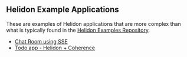 ## Helidon Example Applications

These are examples of Helidon applications that are more complex than what is typically found in the [Helidon Examples Repository](https://github.com/helidon-io/helidon-examples).

* [Chat Room using SSE](chatroom-sse/README.md)
* [Todo app - Helidon + Coherence](../apps/todo)